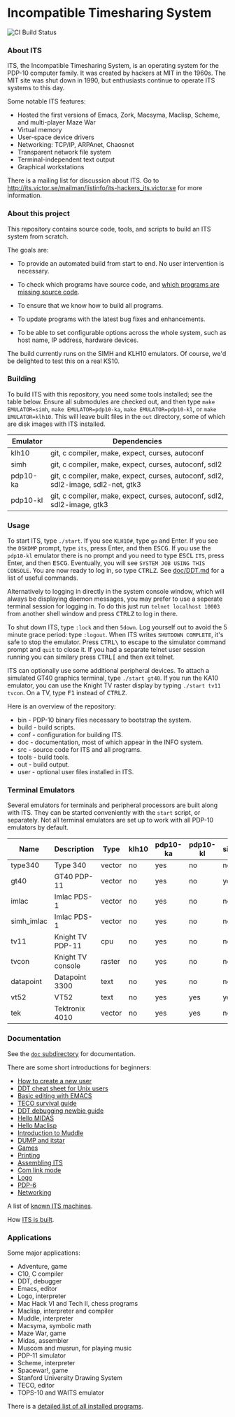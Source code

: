 # Incompatible Timesharing System

![CI Build Status](https://github.com/PDP-10/its/workflows/Build/badge.svg)

### About ITS

ITS, the Incompatible Timesharing System, is an operating system for
the PDP-10 computer family.  It was created by hackers at MIT in the
1960s.  The MIT site was shut down in 1990, but enthusiasts continue
to operate ITS systems to this day.

Some notable ITS features:

- Hosted the first versions of Emacs, Zork, Macsyma, Maclisp, Scheme, and
  multi-player Maze War
- Virtual memory
- User-space device drivers
- Networking: TCP/IP, ARPAnet, Chaosnet
- Transparent network file system
- Terminal-independent text output
- Graphical workstations

There is a mailing list for discussion about ITS.  Go to
http://its.victor.se/mailman/listinfo/its-hackers_its.victor.se
for more information.

### About this project

This repository contains source code, tools, and scripts to build an
ITS system from scratch.

The goals are:

- To provide an automated build from start to end.  No user
  intervention is necessary.

- To check which programs have source code, and [which programs are missing
  source code](https://github.com/PDP-10/its/issues/61).

- To ensure that we know how to build all programs.

- To update programs with the latest bug fixes and enhancements.

- To be able to set configurable options across the whole system, such
  as host name, IP address, hardware devices.

The build currently runs on the SIMH and KLH10 emulators.  Of course,
we'd be delighted to test this on a real KS10.

### Building

To build ITS with this repository, you need some tools installed; see
the table below.  Ensure all submodules are checked out, and then type
`make EMULATOR=simh`, `make EMULATOR=pdp10-ka`, `make
EMULATOR=pdp10-kl`, or `make EMULATOR=klh10`.  This will leave built
files in the `out` directory, some of which are disk images with ITS
installed.

| Emulator | Dependencies |
| --- | --- |
| klh10 | git, c compiler, make, expect, curses, autoconf
| simh | git, c compiler, make, expect, curses, autoconf, sdl2
| pdp10-ka | git, c compiler, make, expect, curses, autoconf, sdl2, sdl2-image, sdl2-net, gtk3
| pdp10-kl | git, c compiler, make, expect, curses, autoconf, sdl2, sdl2-image, gtk3

### Usage

To start ITS, type `./start`.  If you see `KLH10#`, type `go` and
Enter.  If you see the `DSKDMP` prompt, type `its`, press Enter, and
then <kbd>ESC</kbd><kbd>G</kbd>.  If you use the `pdp10-kl` emulator there is no prompt
and you need to type <kbd>ESC</kbd><kbd>L</kbd> `ITS`, press Enter, and then <kbd>ESC</kbd><kbd>G</kbd>.
Eventually, you will see `SYSTEM JOB USING THIS CONSOLE`.  You are now
ready to log in, so type <kbd>CTRL</kbd><kbd>Z</kbd>.  See [doc/DDT.md](doc/DDT.md) for
a list of useful commands.

Alternatively to logging in directly in the system console window, 
which will always be displaying daemon messages, you may prefer to 
use a seperate terminal session for logging in.  To do this just
run `telnet localhost 10003` from another shell window and press
<kbd>CTRL</kbd><kbd>Z</kbd> to log in there.

To shut down ITS, type `:lock` and then `5down`.  Log yourself out to
avoid the 5 minute grace period: type `:logout`.  When ITS writes
`SHUTDOWN COMPLETE`, it's safe to stop the emulator.  Press <kbd>CTRL</kbd><kbd>\\</kbd>
to escape to the simulator command prompt and `quit` to close it.  If
you had a separate telnet user session running you can similary
press <kbd>CTRL</kbd><kbd>\[</kbd> and then exit telnet.

ITS can optionally use some additional peripheral devices.  To attach
a simulated GT40 graphics terminal, type `./start gt40`.  If you run
the KA10 emulator, you can use the Knight TV raster display by typing
`./start tv11 tvcon`.  On a TV, type <kbd>F1</kbd> instead of <kbd>CTRL</kbd><kbd>Z</kbd>.

Here is an overview of the repository:
- bin - PDP-10 binary files necessary to bootstrap the system.
- build - build scripts.
- conf - configuration for building ITS.
- doc - documentation, most of which appear in the INFO system.
- src - source code for ITS and all programs.
- tools - build tools.
- out - build output.
- user - optional user files installed in ITS.

### Terminal Emulators

Several emulators for terminals and peripheral processors are built
along with ITS.  They can be started conveniently with the `start`
script, or separately.  Not all terminal emulators are set up to work
with all PDP-10 emulators by default.

| Name    | Description       | Type   | klh10 | pdp10-ka | pdp10-kl | simh
| ------- | ----------------- | ------ | ----- | -------- | -------- | ----
| type340 | Type 340          | vector | no    | yes      | no       | no
| gt40    | GT40 PDP-11       | vector | no    | yes      | no       | yes
| imlac   | Imlac PDS-1       | vector | no    | yes      | no       | no
| simh_imlac | Imlac PDS-1    | vector | no    | yes      | no       | no
| tv11    | Knight TV PDP-11  | cpu    | no    | yes      | no       | no
| tvcon   | Knight TV console | raster | no    | yes      | no       | no
| datapoint | Datapoint 3300  | text   | no    | yes      | no       | no
| vt52    | VT52              | text   | no    | yes      | yes      | yes
| tek     | Tektronix 4010    | vector | no    | yes      | yes      | no

### Documentation

See the [`doc` subdirectory](doc) for documentation.

There are some short introductions for beginners:
- [How to create a new user](doc/new-user.md)
- [DDT cheat sheet for Unix users](doc/DDT.md)
- [Basic editing with EMACS](doc/EMACS.md)
- [TECO survival guide](doc/TECO.md)
- [DDT debugging newbie guide](doc/debugging.md)
- [Hello MIDAS](doc/hello-midas.md)
- [Hello Maclisp](doc/hello-lisp.md)
- [Introduction to Muddle](doc/muddle.md)
- [DUMP and itstar](doc/DUMP-itstar.md)
- [Games](doc/games.md)
- [Printing](doc/printing.md)
- [Assembling ITS](doc/NITS.md)
- [Com link mode](doc/comlink.md)
- [Logo](doc/logo.md)
- [PDP-6](doc/pdp6.md)
- [Networking](doc/networking.md)

A list of [known ITS machines](doc/machines.md).

How [ITS is built](doc/build.md).

### Applications

Some major applications:

- Adventure, game
- C10, C compiler
- DDT, debugger
- Emacs, editor
- Logo, interpreter
- Mac Hack VI and Tech II, chess programs
- Maclisp, interpreter and compiler
- Muddle, interpreter
- Macsyma, symbolic math
- Maze War, game
- Midas, assembler
- Muscom and musrun, for playing music
- PDP-11 simulator
- Scheme, interpreter
- Spacewar!, game
- Stanford University Drawing System
- TECO, editor
- TOPS-10 and WAITS emulator

There is a [detailed list of all installed programs](doc/programs.md).
